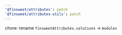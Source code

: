 ```yaml
---
'@finsweet/attributes': patch
'@finsweet/attributes-utils': patch
---
```


chore: rename `finsweetAttributes.solutions` -> `modules`

